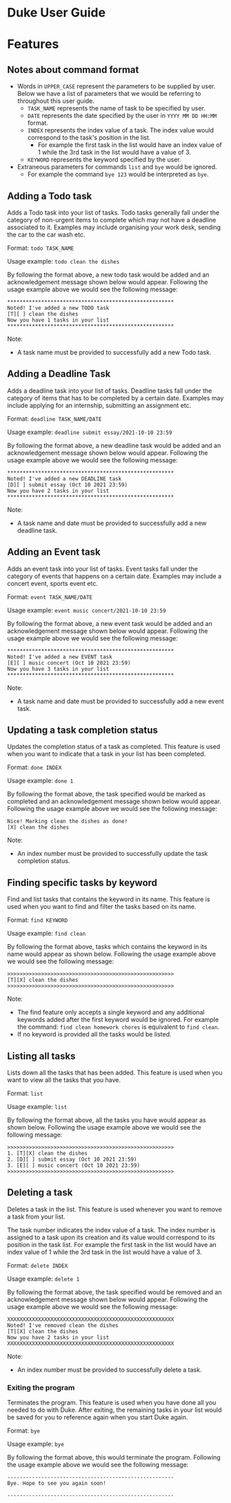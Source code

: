 # Duke User Guide

# Features


## Notes about command format
* Words in ```UPPER_CASE``` represent the parameters to be supplied by user. Below we have a list of parameters
that we would be referring to throughout this user guide.
  * ```TASK_NAME``` represents the name of task to be specified by user.
  * ```DATE``` represents the date specified by the user in ```YYYY MM DD HH:MM``` format.
  * ```INDEX``` represents the index value of a task. The index value would correspond to the task's 
  position in the list.
    * For example the first task in the list would have an index value of 1 while the 3rd task in the list would have a
    value of 3.
  * ```KEYWORD``` represents the keyword specified by the user.
* Extraneous parameters for commands ```list``` and ```bye``` would be ignored. 
  * For example the command ```bye 123```
  would be interpreted as ```bye```.

## **Adding a Todo task**

Adds a Todo task into your list of tasks. Todo tasks generally fall under the category of non-urgent items to complete
which may not have a deadline associated to it. Examples may include organising your work desk, sending the car to the
car wash etc.

Format: `todo TASK_NAME`

Usage example: `todo clean the dishes`

By following the format above, a new todo task would be added and an acknowledgement message shown below would appear.
Following the usage example above we would see the following message:
```
******************************************************
Noted! I've added a new TODO task
[T][ ] clean the dishes
Now you have 1 tasks in your list
******************************************************
```
Note: 
* A task name must be provided to successfully add a new Todo task.

## Adding a Deadline Task

Adds a deadline task into your list of tasks. Deadline tasks fall under the category of items that has 
to be completed by a certain date. Examples may include applying for an internship, submitting an assignment etc.

Format: `deadline TASK_NAME/DATE`

Usage example: `deadline submit essay/2021-10-10 23:59`

By following the format above, a new deadline task would be added and an acknowledgement message shown
below would appear.
Following the usage example above we would see the following message:
```
******************************************************
Noted! I've added a new DEADLINE task
[D][ ] submit essay (Oct 10 2021 23:59)
Now you have 2 tasks in your list
******************************************************
```
Note:
* A task name and date must be provided to successfully add a new deadline task.

## Adding an Event task

Adds an event task into your list of tasks. Event tasks fall under the category of events that happens on a
certain date. Examples may include a concert event, sports event etc.

Format: `event TASK_NAME/DATE`

Usage example: `event music concert/2021-10-10 23:59`

By following the format above, a new event task would be added and an acknowledgement message shown
below would appear.
Following the usage example above we would see the following message:
```
******************************************************
Noted! I've added a new EVENT task
[E][ ] music concert (Oct 10 2021 23:59)
Now you have 3 tasks in your list
******************************************************
```
Note: 
* A task name and date must be provided to successfully add a new event task.

## Updating a task completion status

Updates the completion status of a task as completed. This feature is used when you want to indicate that a task in your 
list has been completed. 

Format: `done INDEX`

Usage example: `done 1`

By following the format above, the task specified would be marked as completed and an acknowledgement message shown
below would appear.
Following the usage example above we would see the following message:
```
Nice! Marking clean the dishes as done!
[X] clean the dishes
```
Note: 
* An index number must be provided to successfully update the task completion status.

## Finding specific tasks by keyword

Find and list tasks that contains the keyword in its name. This feature is used when you want to find and filter the 
tasks based on its name.

Format: `find KEYWORD`

Usage example: `find clean`

By following the format above, tasks which contains the keyword in its name would appear as shown below.
Following the usage example above we would see the following message:
```
>>>>>>>>>>>>>>>>>>>>>>>>>>>>>>>>>>>>>>>>>>>>>>>>>>>>>>
[T][X] clean the dishes
>>>>>>>>>>>>>>>>>>>>>>>>>>>>>>>>>>>>>>>>>>>>>>>>>>>>>>
```
Note: 
* The find feature only accepts a single keyword and any additional keywords added after the first
keyword would be ignored.
For example the command: `find clean homework chores` is equivalent to `find clean`.
* If no keyword is provided all the tasks would be listed.

## Listing all tasks

Lists down all the tasks that has been added. This feature is used when you want to view all the tasks that you have.

Format: `list`

Usage example: `list`

By following the format above, all the tasks you have would appear as shown below.
Following the usage example above we would see the following message:
```
>>>>>>>>>>>>>>>>>>>>>>>>>>>>>>>>>>>>>>>>>>>>>>>>>>>>>>
1. [T][X] clean the dishes
2. [D][ ] submit essay (Oct 10 2021 23:59)
3. [E][ ] music concert (Oct 10 2021 23:59)
>>>>>>>>>>>>>>>>>>>>>>>>>>>>>>>>>>>>>>>>>>>>>>>>>>>>>>
```

## Deleting a task

Deletes a task in the list. This feature is used whenever you want to remove a task from your list.

The task number indicates the index value of a task. The index number is assigned
to a task upon its creation and its value would correspond to its position in the task list.
For example the first task in the list would have an index value of 1 while the 3rd task in the list would have a
value of 3.

Format: `delete INDEX`

Usage example: `delete 1`

By following the format above, the task specified would be removed and an acknowledgement message shown
below would appear.
Following the usage example above we would see the following message:
```
XXXXXXXXXXXXXXXXXXXXXXXXXXXXXXXXXXXXXXXXXXXXXXXXXXXXXX
Noted! I've removed clean the dishes
[T][X] clean the dishes
Now you have 2 tasks in your list
XXXXXXXXXXXXXXXXXXXXXXXXXXXXXXXXXXXXXXXXXXXXXXXXXXXXXX
```
Note:
* An index number must be provided to successfully delete a task.

### Exiting the program

Terminates the program. This feature is used when you have done all you needed to do with Duke. After exiting,
the remaining tasks in your list would be saved for you to reference again when you start Duke again.

Format: `bye`

Usage example: `bye`

By following the format above, this would terminate the program.
Following the usage example above we would see the following message:
```
------------------------------------------------------
Bye. Hope to see you again soon!

------------------------------------------------------
```
